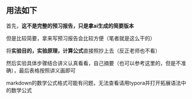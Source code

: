 ## 用法如下

首先，**这不是完整的预习报告，只是拿ai生成的简要版本**

但是比较简要，拿来写预习报告会比较方便（笔者就是这么干的）

将**实验目的，实验原理，计算公式**直接照抄上去（反正老师也不看）

然后实验具体步骤结合讲义认真看看，自己摘要（也可以参考这里的，但是不准确），最后表格按照讲义画即可

markdown的数学公式格式可能有问题，无法查看请用typora并打开拓展语法中的数学公式
